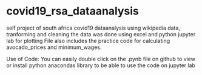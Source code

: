 # covid19_rsa_dataanalysis
self project of south africa covid19 dataanalysis using wikipedia data, tranforming and cleaning the data was done using excel and python jupyter lab for plotting
File also includes the practice code for calculating avocado_prices and minimum_wages.

Use of Code:
  You can easily double click on the .pynb file on github to view or install python anacondas library to be able to use the code on jupyter lab
